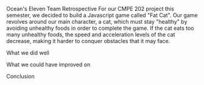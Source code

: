 Ocean's Eleven Team Retrospective
For our CMPE 202 project this semester, we decided to build a Javascript game called "Fat Cat". Our game revolves around our main character, a cat, which must stay "healthy" by avoiding unhealthy foods in order to complete the game. If the cat eats too many unhealthy foods, the speed and acceleration levels of the cat decrease, making it harder to conquer obstacles that it may face.


What we did well

What we could have improved on


Conclusion
